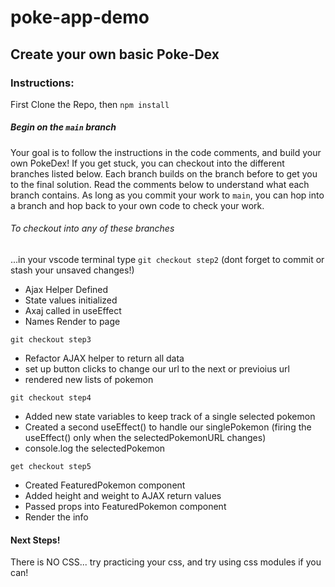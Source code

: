 # poke-app-demo
## Create your own basic Poke-Dex
### Instructions: 

First Clone the Repo, then `npm install`

##### Begin on the `main` branch
Your goal is to follow the instructions in the code comments, and build your own PokeDex!
If you get stuck, you can checkout into the different branches listed below.
Each branch builds on the branch before to get you to the final solution.
Read the comments below to understand what each branch contains. As long as you commit your work to `main`, you can hop into a branch and hop back to your own code to check your work.

###### To checkout into any of these branches
...in your vscode terminal type `git checkout step2` (dont forget to commit or stash your unsaved changes!)
- Ajax Helper Defined
- State values initialized
- Axaj called in useEffect
- Names Render to page

`git checkout step3`
- Refactor AJAX helper to return all data
- set up button clicks to change our url to the next or previoius url
- rendered new lists of pokemon

`git checkout step4`
- Added new state variables to keep track of a single selected pokemon
- Created a second useEffect() to handle our singlePokemon (firing the useEffect() only when the selectedPokemonURL changes)
- console.log the selectedPokemon

`get checkout step5`
- Created FeaturedPokemon component
- Added height and weight to AJAX return values
- Passed props into FeaturedPokemon component
- Render the info

#### Next Steps! 

There is NO CSS... try practicing your css, and try using css modules if you can!
